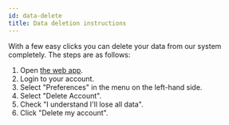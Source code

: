 ```yaml
---
id: data-delete
title: Data deletion instructions
---
```


With a few easy clicks you can delete your data from our system completely. The steps are as follows:

1. Open [the web app](https://app.thespaghettidetective.com).
2. Login to your account.
3. Select "Preferences" in the menu on the left-hand side.
4. Select "Delete Account".
5. Check "I understand I'll lose all data".
6. Click "Delete my account".
